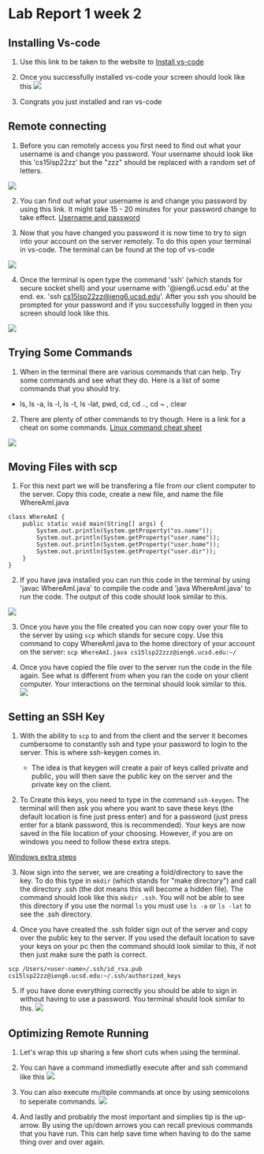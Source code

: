 # Lab Report 1 week 2

## Installing Vs-code

1. Use this link to be taken to the website to [Install vs-code](https://code.visualstudio.com/)

2. Once you successfully installed vs-code your screen should look like this ![](Captures/Lab-reports/lab-report-1-week-2/Capture1.PNG)

3. Congrats you just installed and ran vs-code

## Remote connecting

1. Before you can remotely access you first need to find out what your username is and change you password. Your username should look like this 'cs15lsp22zz' but the "zzz" should be replaced with a random set of letters.

![](Captures/Lab-reports/lab-report-1-week-2/Capture2.PNG)

2. You can find out what your username is and change you password by using this link. It might take 15 - 20 minutes for your password change to take effect. [Username and password](https://sdacs.ucsd.edu/cgi-bin/alloc-query) 

3. Now that you have changed you password it is now time to try to sign into your account on the server remotely. To do this open your terminal in vs-code. The terminal can be found at the top of vs-code

![](Captures/Lab-reports/lab-report-1-week-2/Capture3.PNG)

4. Once the terminal is open type the command 'ssh' (which stands for secure socket shell) and your username with '@ieng6.ucsd.edu' at the end. ex. 'ssh cs15lsp22zz@ieng6.ucsd.edu'. After you ssh you should be prompted for your password and if you successfully logged in then you screen should look like this.

![](Captures/Lab-reports/lab-report-1-week-2/Capture4.PNG)

## Trying Some Commands

1. When in the terminal there are various commands that can help. Try some commands and see what they do. Here is a list of some commands that you should try.

- ls, ls -a, ls -l, ls -t, ls -lat, pwd, cd, cd .., cd ~ , clear

2. There are plenty of other commands to try though. Here is a link for a cheat on some commands. [Linux command cheat sheet](https://linuxconfig.org/linux-commands-cheat-sheet)

![](Captures/Lab-reports/lab-report-1-week-2/Capture5.PNG)

## Moving Files with scp

1. For this next part we will be transfering a file from our client computer to the server. Copy this code, create a new file, and name the file WhereAmI.java

````
class WhereAmI {
    public static void main(String[] args) {
        System.out.println(System.getProperty("os.name"));
        System.out.println(System.getProperty("user.name"));
        System.out.println(System.getProperty("user.home"));
        System.out.println(System.getProperty("user.dir"));
    }
}
````

2. If you have java installed you can run this code in the terminal by using 'javac WhereAmI.java' to compile the code and 'java WhereAmI.java' to run the code. The output of this code should look similar to this.

![](Captures/Lab-reports/lab-report-1-week-2/Capture6.PNG)

3. Once you have you the file created you can now copy over your file to the server by using `scp` which stands for secure copy. Use this command to copy WhereAmI.java to the home directory of your account on the server: `scp WhereAmI.java cs15lsp22zzz@ieng6.ucsd.edu:~/`

4. Once you have copied the file over to the server run the code in the file again. See what is different from when you ran the code on your client computer. Your interactions on the terminal should look similar to this. ![](Captures/Lab-reports/lab-report-1-week-2/Capture7.PNG)

## Setting an SSH Key

1. With the ability to `scp` to and from the client and the server it becomes cumbersome to constantly ssh and type your password to login to the server. This is where ssh-keygen comes in.
    - The idea is that keygen will create a pair of keys called private and public, you will then save the public key on the server and the private key on the client. 

2. To Create this keys, you need to type in the command `ssh-keygen`. The terminal will then ask you where you want to save these keys (the default location is fine just press enter) and for a password (just press enter for a blank password, this is recommended). Your keys are now saved in the file location of your choosing. However, if you are on windows you need to follow these extra steps. 

[Windows extra steps](https://docs.microsoft.com/en-us/windows-server/administration/openssh/openssh_keymanagement#user-key-generation)

3. Now sign into the server, we are creating a fold/directory to save the key. To do this type in `mkdir` (which stands for "make directory") and call the directory .ssh (the dot means this will become a hidden file). The command should look like this `mkdir .ssh`. You will not be able to see this directory if you use the normal `ls` you must use `ls -a` or `ls -lat` to see the .ssh directory.

4. Once you have created the .ssh folder sign out of the server and copy over the public key to the server. If you used the default location to save your keys on your pc then the command should look similar to this, if not then just make sure the path is correct. 

`scp /Users/<user-name>/.ssh/id_rsa.pub
cs15lsp22zz@ieng6.ucsd.edu:~/.ssh/authorized_keys`

5. If you have done everything correctly you should be able to sign in without having to use a password. You terminal should look similar to this. ![](Captures/Lab-reports/lab-report-1-week-2/Capture8.PNG)

## Optimizing Remote Running

1. Let's wrap this up sharing a few short cuts when using the terminal.

2. You can have a command immediatly execute after and ssh command like this ![](Captures/Lab-reports/lab-report-1-week-2/Capture9.PNG)

3. You can also execute multiple commands at once by using semicolons to seperate commands. ![](Captures/Lab-reports/lab-report-1-week-2/Capture10.PNG)

4. And lastly and probably the most important and simplies tip is the up-arrow. By using the up/down arrows you can recall previous commands that you have run. This can help save time when having to do the same thing over and over again. 
